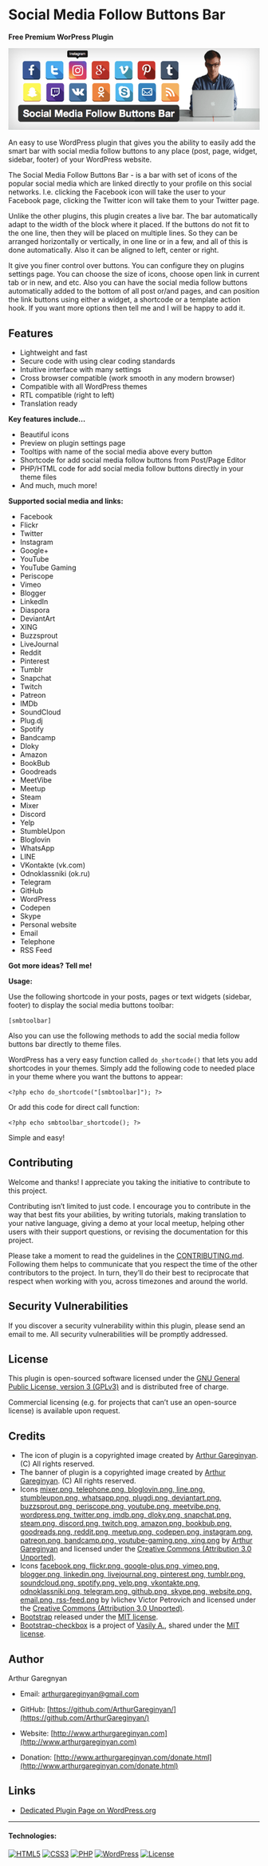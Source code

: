 # Social Media Follow Buttons Bar

**Free Premium WorPress Plugin**

![screenshot](https://github.com/ArthurGareginyan/social-media-buttons-toolbar/blob/master/assets/banner-772x250.png)

An easy to use WordPress plugin that gives you the ability to easily add the smart bar with social media follow buttons to any place (post, page, widget, sidebar, footer) of your WordPress website.

The Social Media Follow Buttons Bar - is a bar with set of icons of the popular social media which are linked directly to your profile on this social networks. I.e. clicking the Facebook icon will take the user to your Facebook page, clicking the Twitter icon will take them to your Twitter page.

Unlike the other plugins, this plugin creates a live bar. The bar automatically adapt to the width of the block where it placed. If the buttons do not fit to the one line, then they will be placed on multiple lines. So they can be arranged horizontally or vertically, in one line or in a few, and all of this is done automatically. Also it can be aligned to left, center or right.

It give you finer control over buttons. You can configure they on plugins settings page. You can choose the size of icons, choose open link in current tab or in new, and etc. Also you can have the social media follow buttons automatically added to the bottom of all post or/and pages, and can position the link buttons using either a widget, a shortcode or a template action hook. If you want more options then tell me and I will be happy to add it.


## Features

* Lightweight and fast
* Secure code with using clear coding standards
* Intuitive interface with many settings
* Cross browser compatible (work smooth in any modern browser)
* Compatible with all WordPress themes
* RTL compatible (right to left)
* Translation ready

**Key features include...**

* Beautiful icons
* Preview on plugin settings page
* Tooltips with name of the social media above every button
* Shortcode for add social media follow buttons from Post/Page Editor
* PHP/HTML code for add social media follow buttons directly in your theme files
* And much, much more!

**Supported social media and links:**

* Facebook
* Flickr
* Twitter
* Instagram
* Google+
* YouTube
* YouTube Gaming
* Periscope
* Vimeo
* Blogger
* LinkedIn
* Diaspora
* DeviantArt
* XING
* Buzzsprout
* LiveJournal
* Reddit
* Pinterest
* Tumblr
* Snapchat
* Twitch
* Patreon
* IMDb
* SoundCloud
* Plug.dj
* Spotify
* Bandcamp
* Dloky
* Amazon
* BookBub
* Goodreads
* MeetVibe
* Meetup
* Steam
* Mixer
* Discord
* Yelp
* StumbleUpon
* Bloglovin
* WhatsApp
* LINE
* VKontakte (vk.com)
* Odnoklassniki (ok.ru)
* Telegram
* GitHub
* WordPress
* Codepen
* Skype
* Personal website
* Email
* Telephone
* RSS Feed

**Got more ideas? Tell me!**

**Usage:**

Use the following shortcode in your posts, pages or text widgets (sidebar, footer) to display the social media buttons toolbar:

```
[smbtoolbar]
```

Also you can use the following methods to add the social media follow buttons bar directly to theme files.

WordPress has a very easy function called `do_shortcode()` that lets you add shortcodes in your themes. Simply add the following code to needed place in your theme where you want the buttons to appear:

```
<?php echo do_shortcode("[smbtoolbar]"); ?>
```

Or add this code for direct call function:

```
<?php echo smbtoolbar_shortcode(); ?>
```

Simple and easy!


## Contributing

Welcome and thanks! I appreciate you taking the initiative to contribute to this project.

Contributing isn’t limited to just code. I encourage you to contribute in the way that best fits your abilities, by writing tutorials, making translation to your native language, giving a demo at your local meetup, helping other users with their support questions, or revising  the documentation for this project.

Please take a moment to read the guidelines in the [CONTRIBUTING.md](https://github.com/ArthurGareginyan/social-media-buttons-toolbar/blob/master/CONTRIBUTING.md). Following them helps to communicate that you respect the time of the other contributors to the project. In turn, they’ll do their best to reciprocate that respect when working with you, across timezones and around the world.


## Security Vulnerabilities

If you discover a security vulnerability within this plugin, please send an email to me. All security vulnerabilities will be promptly addressed.


## License

This plugin is open-sourced software licensed under the [GNU General Public License, version 3 (GPLv3)](http://www.gnu.org/licenses/gpl-3.0.html) and is distributed free of charge.

Commercial licensing (e.g. for projects that can’t use an open-source license) is available upon request.


## Credits

* The icon of plugin is a copyrighted image created by [Arthur Gareginyan](http://www.arthurgareginyan.com). (C) All rights reserved.
* The banner of plugin is a copyrighted image created by [Arthur Gareginyan](http://www.arthurgareginyan.com). (C) All rights reserved.
* Icons [mixer.png, telephone.png, bloglovin.png, line.png, stumbleupon.png, whatsapp.png, plugdj.png, deviantart.png, buzzsprout.png, periscope.png, youtube.png, meetvibe.png, wordpress.png, twitter.png, imdb.png, dloky.png, snapchat.png, steam.png, discord.png, twitch.png, amazon.png, bookbub.png, goodreads.png, reddit.png, meetup.png, codepen.png, instagram.png, patreon.png, bandcamp.png, youtube-gaming.png, xing.png](https://www.iconfinder.com/iconsets/square-logo-buttons?ref=ArthurGareginyan) by [Arthur Gareginyan](http://www.arthurgareginyan.com) and licensed under the [Creative Commons (Attribution 3.0 Unported)](http://creativecommons.org/licenses/by/3.0/).
* Icons [facebook.png, flickr.png, google-plus.png, vimeo.png, blogger.png, linkedin.png, livejournal.png, pinterest.png, tumblr.png, soundcloud.png, spotify.png, yelp.png, vkontakte.png, odnoklassniki.png, telegram.png, github.png, skype.png, website.png, email.png, rss-feed.png](https://www.iconfinder.com/iconsets/social-buttons-2?ref=ArthurGareginyan) by Ivlichev Victor Petrovich and licensed under the [Creative Commons (Attribution 3.0 Unported)](http://creativecommons.org/licenses/by/3.0/).
* [Bootstrap](http://getbootstrap.com) released under the [MIT license](https://github.com/twbs/bootstrap/blob/master/LICENSE).
* [Bootstrap-checkbox](https://github.com/vsn4ik/bootstrap-checkbox) is a project of [Vasily A.](https://github.com/vsn4ik), shared under the [MIT license](https://github.com/vsn4ik/bootstrap-checkbox/blob/master/LICENSE).


## Author

Arthur Garegnyan

* Email: arthurgareginyan@gmail.com

* GitHub: [https://github.com/ArthurGareginyan/](https://github.com/ArthurGareginyan/)

* Website: [http://www.arthurgareginyan.com](http://www.arthurgareginyan.com)

* Donation: [http://www.arthurgareginyan.com/donate.html](http://www.arthurgareginyan.com/donate.html)


## Links

* [Dedicated Plugin Page on WordPress.org](https://wordpress.org/plugins/social-media-buttons-toolbar/)


---
#### Technologies:

[![HTML5](http://mycyberuniverse.com/public-files/images/logos/HTML5.png)]()
[![CSS3](http://mycyberuniverse.com/public-files/images/logos/CSS3.png)]()
[![PHP](http://mycyberuniverse.com/public-files/images/logos/PHP.png)]()
[![WordPress](http://mycyberuniverse.com/public-files/images/logos/WordPress.png)](https://wordpress.org)
[![License](http://mycyberuniverse.com/public-files/images/logos/GPLv3.png)](http://www.gnu.org/licenses/gpl-3.0.html)

